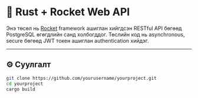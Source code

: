 # 🚀 Rust + Rocket Web API

Энэ төсөл нь [Rocket](https://rocket.rs/) framework ашиглан хийгдсэн RESTful API бөгөөд PostgreSQL өгөгдлийн санд холбогддог. Төслийн код нь asynchronous, secure бөгөөд JWT токен ашиглан authentication хийдэг.

---

## ⚙️ Суулгалт

```bash
git clone https://github.com/yourusername/yourproject.git
cd yourproject
cargo build
